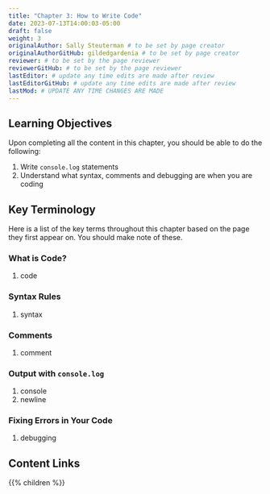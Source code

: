 ```yaml
---
title: "Chapter 3: How to Write Code"
date: 2023-07-13T14:00:03-05:00
draft: false
weight: 3
originalAuthor: Sally Steuterman # to be set by page creator
originalAuthorGitHub: gildedgardenia # to be set by page creator
reviewer: # to be set by the page reviewer
reviewerGitHub: # to be set by the page reviewer
lastEditor: # update any time edits are made after review
lastEditorGitHub: # update any time edits are made after review
lastMod: # UPDATE ANY TIME CHANGES ARE MADE
---
```


## Learning Objectives

Upon completing all the content in this chapter, you should be able to do the following:

1. Write `console.log` statements
1. Understand what syntax, comments and debugging are when you are coding

## Key Terminology

Here is a list of the key terms throughout this chapter based on the page they first appear on. You should make note of these.

### What is Code?

1. code

### Syntax Rules

1. syntax

### Comments

1. comment

### Output with `console.log`

1. console
1. newline

### Fixing Errors in Your Code

1. debugging

## Content Links

{{% children %}}
